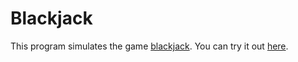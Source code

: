 # Blackjack
This program simulates the game [blackjack](https://games.washingtonpost.com/games/blackjack/).
You can try it out [here](https://replit.com/@damachad/blackjack?v=1).
